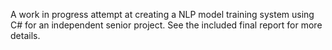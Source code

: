 A work in progress attempt at creating a NLP model training system using C# for an independent senior project. See the included final report for more details.
